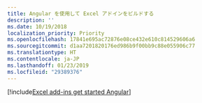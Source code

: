```yaml
---
title: Angular を使用して Excel アドインをビルドする
description: ''
ms.date: 10/19/2018
localization_priority: Priority
ms.openlocfilehash: 17841e695ac72876e08ce432e610c814529606a6
ms.sourcegitcommit: d1aa7201820176ed986b9f00bb9c88e055906c77
ms.translationtype: HT
ms.contentlocale: ja-JP
ms.lasthandoff: 01/23/2019
ms.locfileid: "29389376"
---
```

[!include[Excel add-ins get started Angular](../includes/file-get-started-excel-angular.md)]
